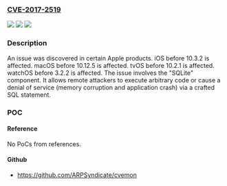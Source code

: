 ### [CVE-2017-2519](https://cve.mitre.org/cgi-bin/cvename.cgi?name=CVE-2017-2519)
![](https://img.shields.io/static/v1?label=Product&message=n%2Fa&color=blue)
![](https://img.shields.io/static/v1?label=Version&message=n%2Fa&color=blue)
![](https://img.shields.io/static/v1?label=Vulnerability&message=n%2Fa&color=brighgreen)

### Description

An issue was discovered in certain Apple products. iOS before 10.3.2 is affected. macOS before 10.12.5 is affected. tvOS before 10.2.1 is affected. watchOS before 3.2.2 is affected. The issue involves the "SQLite" component. It allows remote attackers to execute arbitrary code or cause a denial of service (memory corruption and application crash) via a crafted SQL statement.

### POC

#### Reference
No PoCs from references.

#### Github
- https://github.com/ARPSyndicate/cvemon

